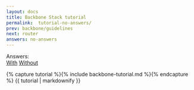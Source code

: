 ```yaml
---
layout: docs
title: Backbone Stack tutorial
permalink:  tutorial-no-answers/
prev: backbone/guidelines
next: router
answers: no-answers
---
```


<div class="tutorial-version text-right">
    <label>Answers:</label>
    <div class="btn-group">
      <a href="/docs/backbone/tutorial" class="btn btn-primary">With</a>
      <a href="/docs/backbone/tutorial-no-answers" class="btn btn-primary active">Without</a>
    </div>
</div>

{% capture tutorial %}{% include backbone-tutorial.md %}{% endcapture %}
{{ tutorial | markdownify }}
